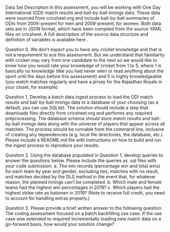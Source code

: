 Data Set Description  In this assessment, you will be working with One Day International (ODI)  match results  and ball-by-ball  innings data. These data were sourced from  cricsheet.org  and include ball-by-ball summaries of ODIs  from 2006-present for men and 2009-present, for women. 
Both data sets are in JSON format, which have been compiled from the source YAML files on cricsheet.  A full description of the source data structure and definition of variables is available  here  . 


Question 0.  We don’t expect you to have any cricket  knowledge and that is not a requirement to ace this  assessment. But we understand that familiarity with cricket may vary from one candidate to the next so  we would like to know how you would rate your knowledge of cricket from 1 to 5, where 1 is basically no  knowledge (like you had never seen or read anything about the sport until the days before this  assessment) and 5 is highly knowledgeable (you watch matches regularly and have a jersey for the  Rajasthan Royals in your closet, for example). 

Question 1.  Develop a batch data ingest process to  load the ODI match results and ball-by-ball innings  data to a database of your choosing (as a default, you can use SQLite). The solution should include a step  that downloads files directly from cricsheet.org and performs any required preprocessing. The database  schema should store match results and ball-by-ball innings data along with the universe of players that  appear across all matches. The process should be runnable from the command line, inclusive of creating  any dependencies (e.g. local file directories, the database, etc.). Please include a README.md file with  instructions on how to build and run the ingest process to reproduce your results. 

Question 2.  Using the database populated in Question  1, develop queries to answer the questions below.  Please include the queries as .sql files with your code submission.  a.  The win records (percentage win and total wins) for each team by year and gender, excluding ties,  matches with no result, and matches decided by the DLS method in the event that, for whatever  reason, the planned innings can’t be completed.  b.  Which male and female teams had the highest win percentages in 2019?  c.  Which players had the highest strike rate as batsmen in 2019? (Note to receive full credit, you  need to account for handling extras properly.) 

Question 3.  Please provide a brief written answer  to the following question. The coding assessment  focused on a batch backfilling use case. If the use case was extended to required incrementally loading  new match data on a go-forward basis, how would your solution change? 